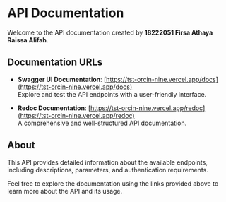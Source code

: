 # API Documentation

Welcome to the API documentation created by **18222051 Firsa Athaya Raissa Alifah**.

## Documentation URLs

- **Swagger UI Documentation**: [https://tst-orcin-nine.vercel.app/docs](https://tst-orcin-nine.vercel.app/docs)  
  Explore and test the API endpoints with a user-friendly interface.

- **Redoc Documentation**: [https://tst-orcin-nine.vercel.app/redoc](https://tst-orcin-nine.vercel.app/redoc)  
  A comprehensive and well-structured API documentation.

## About

This API provides detailed information about the available endpoints, including descriptions, parameters, and authentication requirements.

Feel free to explore the documentation using the links provided above to learn more about the API and its usage.
